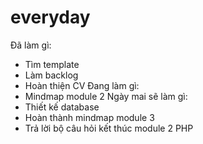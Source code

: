 # everyday
Đã làm gì:
- Tìm template
- Làm backlog
- Hoàn thiện CV
Đang làm gì:
- Mindmap module 2
Ngày mai sẽ làm gì:
- Thiết kế database
- Hoàn thành mindmap module 3
- Trả lời bộ câu hỏi kết thúc module 2 PHP
